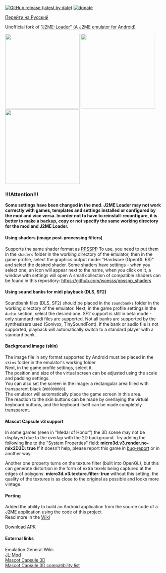 [![GitHub release (latest by date)](https://img.shields.io/github/v/release/woesss/JL-Mod?style=plastic)](https://github.com/woesss/JL-Mod/releases/latest)
[![donate](https://img.shields.io/badge/donate-PayPal-%234D8A99?style=plastic)](https://www.paypal.me/j2meforever)

[Перейти на Русский](README_RU.md)  

Unofficial fork of ["J2ME-Loader" (A J2ME emulator for Android)](https://github.com/nikita36078/J2ME-Loader) 

<img src="screenshots/screen01.png" width="240"> <img src="screenshots/screen02.png" width="240"> <img src="screenshots/screen03.png" width="240">

### **!!!Attention!!!**
**Some settings have been changed in the mod. J2ME Loader may not work correctly with games, templates and settings installed or configured by the mod and vice versa. In order not to have to reinstall-reconfigure, it is better to make a backup, copy or not specify the same working directory for the mod and J2ME Loader.**

#### **Using shaders (image post-processing filters)**

  Supports the same shader format as [PPSSPP](https://www.ppsspp.org)
  To use, you need to put them in the `shaders` folder in the working directory of the emulator,
  then in the game profile, select the graphics output mode: "Hardware (OpenGL ES)" and select the desired shader.
  Some shaders have settings - when you select one, an icon will appear next to the name, when you click on it, a window with settings will open
  A small collection of compatible shaders can be found in this repository: https://github.com/woesss/ppsspp_shaders

#### **Using sound banks for midi playback (DLS, SF2)**

  Soundbank files (DLS, SF2) should be placed in the `soundbanks` folder in the working directory of the emulator.
  Next, in the game profile settings in the `Audio` section, select the desired one.
  SF2 support is still in beta mode - only standard midi files are supported.
  Not all banks are supported by the synthesizers used (Sonivox, TinySoundFont).
  If the bank or audio file is not supported, playback will automatically switch to a standard player with a standard bank.

#### **Background image (skin)**

  The image file in any format supported by Android must be placed in the `skins` folder in the emulator's working folder.  
  Next, in the game profile settings, select it.  
  The position and size of the virtual screen can be adjusted using the scale and padding settings.  
  You can also set the screen in the image: a rectangular area filled with transparent black (`#00000000`).  
  The emulator will automatically place the game screen in this area.  
  The reaction to the skin buttons can be made by overlaying the virtual keyboard buttons, and the keyboard itself can be made completely transparent.  

#### **Mascot Capsule v3 support**
  In some games (seen in "Medal of Honor") the 3D scene may not be displayed due to the overlap with the 2D background.
  Try adding the following line to the "System Properties" field:
  **micro3d.v3.render.no-mix2D3D: true**
  If it doesn't help, please report this game in [bug-report](https://github.com/woesss/JL-Mod/issues/new?assignees=&labels=bug&template=issue-template.md&title=) or in another way.

  Another one property turns on the texture filter (built into OpenGL), but this can generate distortion in the form of extra texels being captured at the edges of polygons:
  **micro3d.v3.texture.filter: true**
   without this setting, the quality of the textures is as close to the original as possible and looks more vintage.

#### **Porting**
  Added the ability to build an Android application from the source code of a J2ME application using the code of this project  
  Read more in the [Wiki](https://github.com/woesss/JL-Mod/wiki/Porting-midlet-instruction)

[Download APK](https://github.com/woesss/JL-Mod/releases/latest)

#### **External links**  
Emulation General Wiki:  
[JL-Mod](http://emulation.gametechwiki.com/index.php/JL-Mod)  
[Mascot Capsule 3D](http://emulation.gametechwiki.com/index.php/Mascot_Capsule_3D)  
[Mascot Capsule 3D compatibility list](https://emulation.gametechwiki.com/index.php/Mascot_Capsule_3D_compatibility_list)  
